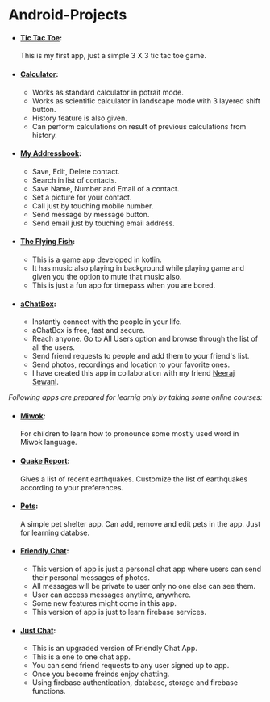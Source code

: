# Android-Projects

- #### [Tic Tac Toe](https://github.com/shiv-k-sharma/Android-Projects/raw/master/Tic%20Tac%20Toe%20v1.apk):

  This is my first app, just a simple 3 X 3 tic tac toe game.

- #### [Calculator](https://github.com/shiv-k-sharma/Android-Projects/raw/master/Scientific%20Calculator%20v1.apk):

  - Works as standard calculator in potrait mode.
  - Works as scientific calculator in landscape mode with 3 layered shift button.
  - History feature is also given.
  - Can perform calculations on result of previous calculations from history.

- #### [My Addressbook](https://github.com/shiv-k-sharma/Android-Projects/raw/master/My%20Addressbook%20v1.apk):

  - Save, Edit, Delete contact.
  - Search in list of contacts.
  - Save Name, Number and Email of a contact.
  - Set a picture for your contact.
  - Call just by touching mobile number.
  - Send message by message button.
  - Send email just by touching email address.

- #### [The Flying Fish](https://github.com/shiv-k-sharma/Android-Projects/raw/master/The%20Flying%20Fish.apk):

  - This is a game app developed in kotlin.
  - It has music also playing in background while playing game and given you the option to mute that music also.
  - This is just a fun app for timepass when you are bored.

- #### [aChatBox](https://play.google.com/store/apps/details?id=com.two.pilots.achatbox):

  - Instantly connect with the people in your life.
  - aChatBox is free, fast and secure.
  - Reach anyone. Go to All Users option and browse through the list of all the users.
  - Send friend requests to people and add them to your friend's list.
  - Send photos, recordings and location to your favorite ones.
  - I have created this app in collaboration with my friend [Neeraj Sewani](https://github.com/neer17).

_Following apps are prepared for learnig only by taking some online courses:_

- #### [Miwok](https://github.com/shiv-k-sharma/Android-Projects/raw/master/Miwok.apk):

  For children to learn how to pronounce some mostly used word in Miwok language.

- #### [Quake Report](https://github.com/shiv-k-sharma/Android-Projects/raw/master/Quake%20Report.apk):

  Gives a list of recent earthquakes. Customize the list of earthquakes according to your preferences.

- #### [Pets](https://github.com/shiv-k-sharma/Android-Projects/raw/master/Pets.apk):

  A simple pet shelter app. Can add, remove and edit pets in the app. Just for learning databse.

- #### [Friendly Chat](https://github.com/shiv-k-sharma/Android-Projects/raw/master/Friendly%20Chat%20v1.apk):

  - This version of app is just a personal chat app where users can send their personal messages of photos.
  - All messages will be private to user only no one else can see them.
  - User can access messages anytime, anywhere.
  - Some new features might come in this app.
  - This version of app is just to learn firebase services.

- #### [Just Chat](https://github.com/shiv-k-sharma/Android-Projects/raw/master/Just%20Chat%20v1.apk):

  - This is an upgraded version of Friendly Chat App.
  - This is a one to one chat app.
  - You can send friend requests to any user signed up to app.
  - Once you become freinds enjoy chatting.
  - Using firebase authentication, database, storage and firebase functions.
